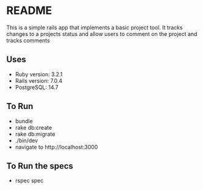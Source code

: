 # README

This is a simple rails app that implements a basic project tool. 
It tracks changes to a projects status and allow users to comment on the project 
and tracks comments

## Uses

* Ruby version: 3.2.1
* Rails version: 7.0.4
* PostgreSQL: 14.7

## To Run

* bundle
* rake db:create
* rake db:migrate
* ./bin/dev
* navigate to http://localhost:3000


## To Run the specs
* rspec spec



